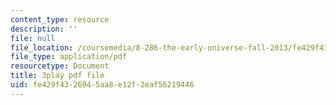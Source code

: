 ```yaml
---
content_type: resource
description: ''
file: null
file_location: /coursemedia/8-286-the-early-universe-fall-2013/fe429f4326945aa8e12f2eaf56219446_MKPswx4hjec.pdf
file_type: application/pdf
resourcetype: Document
title: 3play pdf file
uid: fe429f43-2694-5aa8-e12f-2eaf56219446
---
```

